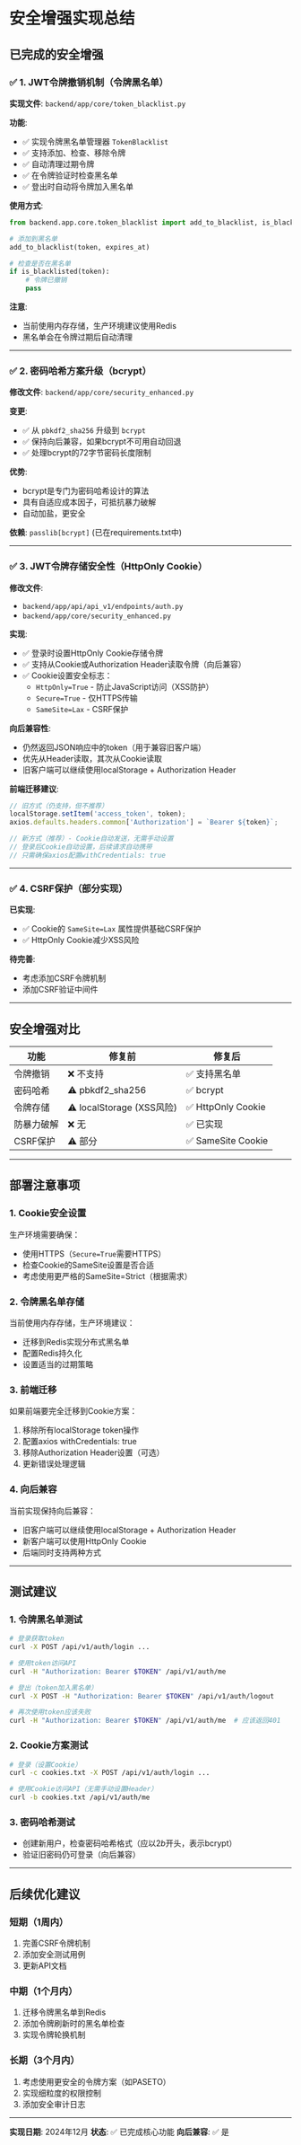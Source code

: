# 安全增强实现总结

## 已完成的安全增强

### ✅ 1. JWT令牌撤销机制（令牌黑名单）

**实现文件**: `backend/app/core/token_blacklist.py`

**功能**:
- ✅ 实现令牌黑名单管理器 `TokenBlacklist`
- ✅ 支持添加、检查、移除令牌
- ✅ 自动清理过期令牌
- ✅ 在令牌验证时检查黑名单
- ✅ 登出时自动将令牌加入黑名单

**使用方式**:
```python
from backend.app.core.token_blacklist import add_to_blacklist, is_blacklisted

# 添加到黑名单
add_to_blacklist(token, expires_at)

# 检查是否在黑名单
if is_blacklisted(token):
    # 令牌已撤销
    pass
```

**注意**: 
- 当前使用内存存储，生产环境建议使用Redis
- 黑名单会在令牌过期后自动清理

---

### ✅ 2. 密码哈希方案升级（bcrypt）

**修改文件**: `backend/app/core/security_enhanced.py`

**变更**:
- ✅ 从 `pbkdf2_sha256` 升级到 `bcrypt`
- ✅ 保持向后兼容，如果bcrypt不可用自动回退
- ✅ 处理bcrypt的72字节密码长度限制

**优势**:
- bcrypt是专门为密码哈希设计的算法
- 具有自适应成本因子，可抵抗暴力破解
- 自动加盐，更安全

**依赖**: `passlib[bcrypt]` (已在requirements.txt中)

---

### ✅ 3. JWT令牌存储安全性（HttpOnly Cookie）

**修改文件**:
- `backend/app/api/api_v1/endpoints/auth.py`
- `backend/app/core/security_enhanced.py`

**实现**:
- ✅ 登录时设置HttpOnly Cookie存储令牌
- ✅ 支持从Cookie或Authorization Header读取令牌（向后兼容）
- ✅ Cookie设置安全标志：
  - `HttpOnly=True` - 防止JavaScript访问（XSS防护）
  - `Secure=True` - 仅HTTPS传输
  - `SameSite=Lax` - CSRF保护

**向后兼容性**:
- 仍然返回JSON响应中的token（用于兼容旧客户端）
- 优先从Header读取，其次从Cookie读取
- 旧客户端可以继续使用localStorage + Authorization Header

**前端迁移建议**:
```javascript
// 旧方式（仍支持，但不推荐）
localStorage.setItem('access_token', token);
axios.defaults.headers.common['Authorization'] = `Bearer ${token}`;

// 新方式（推荐）- Cookie自动发送，无需手动设置
// 登录后Cookie自动设置，后续请求自动携带
// 只需确保axios配置withCredentials: true
```

---

### ✅ 4. CSRF保护（部分实现）

**已实现**:
- ✅ Cookie的 `SameSite=Lax` 属性提供基础CSRF保护
- ✅ HttpOnly Cookie减少XSS风险

**待完善**:
- 考虑添加CSRF令牌机制
- 添加CSRF验证中间件

---

## 安全增强对比

| 功能 | 修复前 | 修复后 |
|------|--------|--------|
| 令牌撤销 | ❌ 不支持 | ✅ 支持黑名单 |
| 密码哈希 | ⚠️ pbkdf2_sha256 | ✅ bcrypt |
| 令牌存储 | ⚠️ localStorage (XSS风险) | ✅ HttpOnly Cookie |
| 防暴力破解 | ❌ 无 | ✅ 已实现 |
| CSRF保护 | ⚠️ 部分 | ✅ SameSite Cookie |

---

## 部署注意事项

### 1. Cookie安全设置

生产环境需要确保：
- 使用HTTPS（`Secure=True`需要HTTPS）
- 检查Cookie的SameSite设置是否合适
- 考虑使用更严格的SameSite=Strict（根据需求）

### 2. 令牌黑名单存储

当前使用内存存储，生产环境建议：
- 迁移到Redis实现分布式黑名单
- 配置Redis持久化
- 设置适当的过期策略

### 3. 前端迁移

如果前端要完全迁移到Cookie方案：
1. 移除所有localStorage token操作
2. 配置axios withCredentials: true
3. 移除Authorization Header设置（可选）
4. 更新错误处理逻辑

### 4. 向后兼容

当前实现保持向后兼容：
- 旧客户端可以继续使用localStorage + Authorization Header
- 新客户端可以使用HttpOnly Cookie
- 后端同时支持两种方式

---

## 测试建议

### 1. 令牌黑名单测试
```bash
# 登录获取token
curl -X POST /api/v1/auth/login ...

# 使用token访问API
curl -H "Authorization: Bearer $TOKEN" /api/v1/auth/me

# 登出（token加入黑名单）
curl -X POST -H "Authorization: Bearer $TOKEN" /api/v1/auth/logout

# 再次使用token应该失败
curl -H "Authorization: Bearer $TOKEN" /api/v1/auth/me  # 应该返回401
```

### 2. Cookie方案测试
```bash
# 登录（设置Cookie）
curl -c cookies.txt -X POST /api/v1/auth/login ...

# 使用Cookie访问API（无需手动设置Header）
curl -b cookies.txt /api/v1/auth/me
```

### 3. 密码哈希测试
- 创建新用户，检查密码哈希格式（应以$2b$开头，表示bcrypt）
- 验证旧密码仍可登录（向后兼容）

---

## 后续优化建议

### 短期（1周内）
1. 完善CSRF令牌机制
2. 添加安全测试用例
3. 更新API文档

### 中期（1个月内）
1. 迁移令牌黑名单到Redis
2. 添加令牌刷新时的黑名单检查
3. 实现令牌轮换机制

### 长期（3个月内）
1. 考虑使用更安全的令牌方案（如PASETO）
2. 实现细粒度的权限控制
3. 添加安全审计日志

---

**实现日期**: 2024年12月
**状态**: ✅ 已完成核心功能
**向后兼容**: ✅ 是

